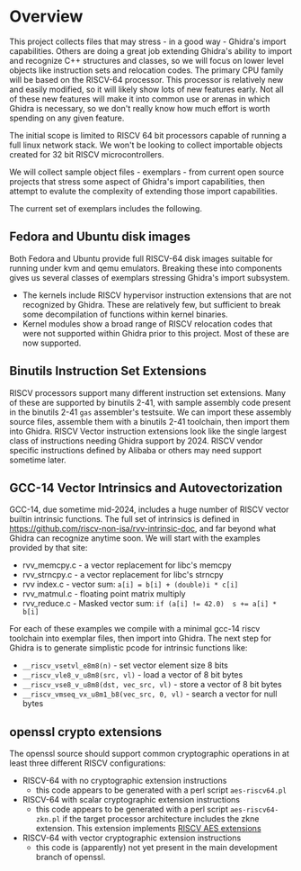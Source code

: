 # Overview

This project collects files that may stress - in a good way - Ghidra's import capabilities.  Others are doing a great job extending Ghidra's ability to import
and recognize C++ structures and classes, so we will focus on lower level objects
like instruction sets and relocation codes.  The primary CPU family will be based on
the RISCV-64 processor.  This processor is relatively new and easily modified, so
it will likely show lots of new features early.  Not all of these new features will
make it into common use or arenas in which Ghidra is necessary, so we don't really
know how much effort is worth spending on any given feature.

The initial scope is limited to RISCV 64 bit processors capable of running a full
linux network stack.  We won't be looking to collect importable objects created
for 32 bit RISCV microcontrollers.

We will collect sample object files - exemplars - from current open source projects
that stress some aspect of Ghidra's import capabilities, then attempt to evalute the complexity of extending those import capabilities.

The current set of exemplars includes the following.

## Fedora and Ubuntu disk images

Both Fedora and Ubuntu provide full RISCV-64 disk images suitable for running under
kvm and qemu emulators.  Breaking these into components gives us several classes of
exemplars stressing Ghidra's import subsystem.

* The kernels include RISCV hypervisor instruction extensions that are not recognized
  by Ghidra.  These are relatively few, but sufficient to break some decompilation of functions within kernel binaries.
* Kernel modules show a broad range of RISCV relocation codes that were not supported
  within Ghidra prior to this project.  Most of these are now supported.

## Binutils Instruction Set Extensions

RISCV processors support many different instruction set extensions.  Many of these
are supported by binutils 2-41, with sample assembly code present in the binutils 2-41 `gas` assembler's testsuite.  We can import these assembly source files, assemble them with a binutils 2-41 toolchain, then import them into Ghidra.
RISCV Vector instruction extensions look like the single largest class of instructions needing Ghidra support by 2024.  RISCV vendor specific instructions
defined by Alibaba or others may need support sometime later.

## GCC-14 Vector Intrinsics and Autovectorization

GCC-14, due sometime mid-2024, includes a huge number of RISCV vector builtin intrinsic functions.
The full set of intrinsics is defined in https://github.com/riscv-non-isa/rvv-intrinsic-doc, and far beyond what Ghidra can recognize anytime soon.
We will start with the examples provided by that site:

* rvv_memcpy.c  - a vector replacement for libc's memcpy
* rvv_strncpy.c - a vector replacement for libc's strncpy
* rvv index.c   - vector sum:  `a[i] = b[i] + (double)i * c[i]`
* rvv_matmul.c  - floating point matrix multiply
* rvv_reduce.c  - Masked vector sum: `if (a[i] != 42.0)  s += a[i] * b[i]`

For each of these examples we compile with a minimal gcc-14 riscv toolchain
into exemplar files, then import into Ghidra.  The next step for Ghidra is to
generate simplistic pcode for intrinsic functions like:

* `__riscv_vsetvl_e8m8(n)`       - set vector element size 8 bits
* `__riscv_vle8_v_u8m8(src, vl)` - load a vector of 8 bit bytes
* `__riscv_vse8_v_u8m8(dst, vec_src, vl)` - store a vector of 8 bit bytes
* `__riscv_vmseq_vx_u8m1_b8(vec_src, 0, vl)` - search a vector for null bytes

## openssl crypto extensions

The openssl source should support common cryptographic operations in at least
three different RISCV configurations:

* RISCV-64 with no cryptographic extension instructions
  * this code appears to be generated with a perl script `aes-riscv64.pl`
* RISCV-64 with scalar cryptographic extension instructions
  * this code appears to be generated with a perl script `aes-riscv64-zkn.pl`
    if the target processor architecture includes the zkne extension.
    This extension implements [RISCV AES extensions](https://github.com/riscv/riscv-crypto/blob/main/doc/scalar/riscv-crypto-scalar-zkne.adoc)
* RISCV-64 with vector cryptographic extension instructions
  * this code is (apparently) not yet present in the main development branch of openssl.

  